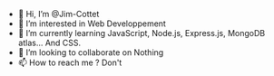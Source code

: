 - 👋 Hi, I’m @Jim-Cottet
- 👀 I’m interested in Web Developpement
- 🌱 I’m currently learning JavaScript, Node.js, Express.js, MongoDB atlas... And CSS.
- 💞️ I’m looking to collaborate on Nothing
- 📫 How to reach me ? Don't

<!---
Jim-Cottet/Jim-Cottet is a ✨ special ✨ repository because its `README.md` (this file) appears on your GitHub profile.
You can click the Preview link to take a look at your changes.
--->
